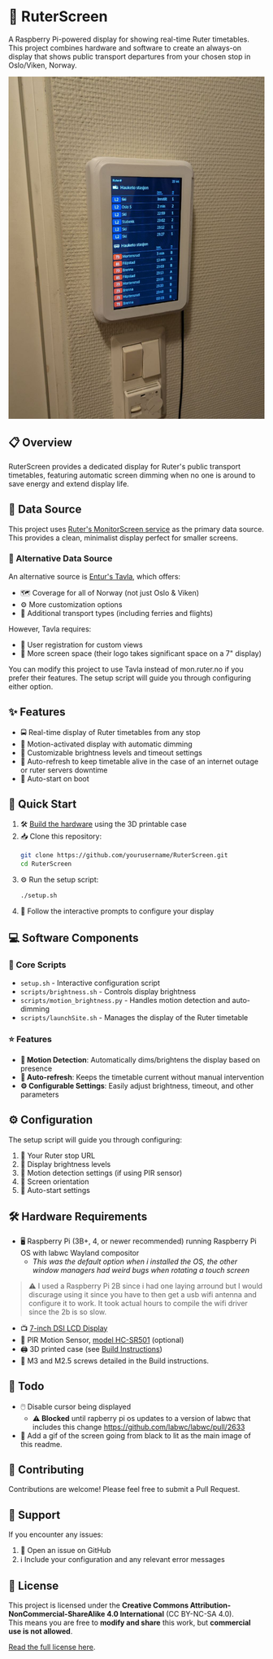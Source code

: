 # 🚉 RuterScreen

A Raspberry Pi-powered display for showing real-time Ruter timetables. This project combines hardware and software to create an always-on display that shows public transport departures from your chosen stop in Oslo/Viken, Norway.

![Finished Product](images/Finished.jpg)

## 📋 Overview

RuterScreen provides a dedicated display for Ruter's public transport timetables, featuring automatic screen dimming when no one is around to save energy and extend display life.

## 🔄 Data Source

This project uses [Ruter's MonitorScreen service](https://mon.ruter.no/) as the primary data source. This provides a clean, minimalist display perfect for smaller screens.

### 🔄 Alternative Data Source

An alternative source is [Entur's Tavla](https://tavla.entur.no/), which offers:
- 🗺️ Coverage for all of Norway (not just Oslo & Viken)
- ⚙️ More customization options
- 🚢 Additional transport types (including ferries and flights)

However, Tavla requires:
- 👤 User registration for custom views
- 📱 More screen space (their logo takes significant space on a 7" display)

You can modify this project to use Tavla instead of mon.ruter.no if you prefer their features. The setup script will guide you through configuring either option.

## ✨ Features
- 🚍 Real-time display of Ruter timetables from any stop
- 👋 Motion-activated display with automatic dimming
- 🔆 Customizable brightness levels and timeout settings
- 🔄 Auto-refresh to keep timetable alive in the case of an internet outage or ruter servers downtime
- 🚀 Auto-start on boot

## 🚀 Quick Start

1. 🛠️ [Build the hardware](stl/BUILD.md) using the 3D printable case
2. 📥 Clone this repository:
   ```bash
   git clone https://github.com/yourusername/RuterScreen.git
   cd RuterScreen
   ```
3. ⚙️ Run the setup script:
   ```bash
   ./setup.sh
   ```
4. 📝 Follow the interactive prompts to configure your display

## 💻 Software Components

### 📜 Core Scripts
- `setup.sh` - Interactive configuration script
- `scripts/brightness.sh` - Controls display brightness
- `scripts/motion_brightness.py` - Handles motion detection and auto-dimming
- `scripts/launchSite.sh` - Manages the display of the Ruter timetable

### ⭐ Features
- **👋 Motion Detection**: Automatically dims/brightens the display based on presence
- **🔄 Auto-refresh**: Keeps the timetable current without manual intervention
- **⚙️ Configurable Settings**: Easily adjust brightness, timeout, and other parameters

## ⚙️ Configuration

The setup script will guide you through configuring:
1. 🔗 Your Ruter stop URL
2. 🔆 Display brightness levels
3. 👋 Motion detection settings (if using PIR sensor)
4. 🔄 Screen orientation
5. 🚀 Auto-start settings

## 🛠️ Hardware Requirements

- 🖥️ Raspberry Pi (3B+, 4, or newer recommended) running Raspberry Pi OS with labwc Wayland compositor 
    - *This was the default option when i installed the OS, the other window managers had weird bugs when rotating a touch screen*
> ⚠️ I used a Raspberry Pi 2B since i had one laying arround but I would discurage using it since you have to then get a usb wifi antenna and configure it to work. It took actual hours to compile the wifi driver since the 2b is so slow. 
- 📺 [7-inch DSI LCD Display](https://aliexpress.com/item/1005006739026067.html)
- 👋 PIR Motion Sensor, [model HC-SR501](https://aliexpress.com/item/32824574702.html) (optional)
- 🖨️ 3D printed case (see [Build Instructions](stl/BUILD.md))
- 🔩 M3 and M2.5 screws detailed in the Build instructions.

## 📝 Todo
- 🖱️ Disable cursor being displayed
    - **⚠️ Blocked** until rapberry pi os updates to a version of labwc that includes this change https://github.com/labwc/labwc/pull/2633
- 🎥 Add a gif of the screen going from black to lit as the main image of this readme.

## 🤝 Contributing

Contributions are welcome! Please feel free to submit a Pull Request.

## 💬 Support

If you encounter any issues:
1. 📝 Open an issue on GitHub
2. ℹ️ Include your configuration and any relevant error messages

## 📄 License

This project is licensed under the **Creative Commons Attribution-NonCommercial-ShareAlike 4.0 International** (CC BY-NC-SA 4.0).  
This means you are free to **modify and share** this work, but **commercial use is not allowed**.  

[Read the full license here](https://creativecommons.org/licenses/by-nc-sa/4.0/).
